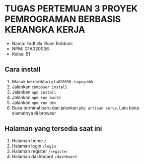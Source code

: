 # TUGAS PERTEMUAN 3 PROYEK PEMROGRAMAN BERBASIS KERANGKA KERJA

-   Nama: Fadhilla Ilham Robbani
-   NPM: G1A020036
-   Kelas: B1

## Cara install

1. Masuk ke direktori `g1a020036-tugaspbkk`
2. Jalankan `composer install`
3. Jalankan `npm install`
4. Jalankan `npm run build`
5. Jalankan `npm run dev`
6. Buka terminal baru dan jalankan `php artisan serve`. Lalu buka alamatnya di browser

## Halaman yang tersedia saat ini

1. Halaman home `/`
2. Halaman login `/login`
3. Halaman register `/register`
4. Halaman dashboard `/dashboard`

